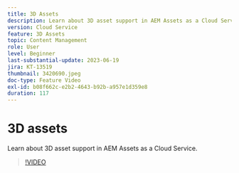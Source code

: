 ```yaml
---
title: 3D Assets
description: Learn about 3D asset support in AEM Assets as a Cloud Service.
version: Cloud Service
feature: 3D Assets
topic: Content Management
role: User
level: Beginner
last-substantial-update: 2023-06-19
jira: KT-13519
thumbnail: 3420690.jpeg
doc-type: Feature Video
exl-id: b08f662c-e2b2-4643-b92b-a957e1d359e8
duration: 117
---
```

# 3D assets

Learn about 3D asset support in AEM Assets as a Cloud Service.

>[!VIDEO](https://video.tv.adobe.com/v/3420690/?learn=on)
